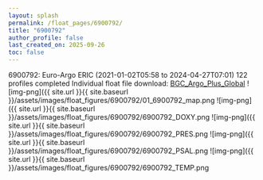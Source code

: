 ```yaml
---
layout: splash
permalink: /float_pages/6900792/
title: "6900792"
author_profile: false
last_created_on: 2025-09-26
toc: false
---
```

 
6900792: Euro-Argo ERIC (2021-01-02T05:58 to 2024-04-27T07:01)
122 profiles completed
Individual float file download: [BGC_Argo_Plus_Global](https://ftp.soest.hawaii.edu/bgc_argo_plus/Individual_Floats/outliers_removed/6900792_Sprof_processed.nc)
![img-png]({{ site.url }}{{ site.baseurl }}/assets/images/float_figures/6900792/01_6900792_map.png
![img-png]({{ site.url }}{{ site.baseurl }}/assets/images/float_figures/6900792/6900792_DOXY.png
![img-png]({{ site.url }}{{ site.baseurl }}/assets/images/float_figures/6900792/6900792_PRES.png
![img-png]({{ site.url }}{{ site.baseurl }}/assets/images/float_figures/6900792/6900792_PSAL.png
![img-png]({{ site.url }}{{ site.baseurl }}/assets/images/float_figures/6900792/6900792_TEMP.png
